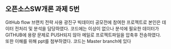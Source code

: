 ## 오픈소스SW개론 과제 5번

GitHub flow 브랜치 전략 사용
광진구 빅데이터 공모전에 참여한 프로젝트로 본인은 데이터 전처리 및 분석을 담당하였다.
코드에는 이상이 없으나 분석에 필요한 데이터가 GITHUB에 용량 문제로 PUSH되지 않아 메일로 프로젝트파일을 압축후 전송하였다.
또한 이해를 위해 ppt를 첨부하였다.
코드는 Master branch에 있다

